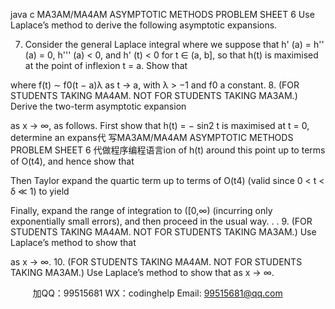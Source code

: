 java c
MA3AM/MA4AM ASYMPTOTIC METHODS 
PROBLEM SHEET 6 
Use Laplace’s method to derive the following asymptotic expansions.

7. Consider the general Laplace integral
where we suppose that h' (a) = h'' (a) = 0, h''' (a) < 0, and h' (t) < 0 for t ∈ (a, b], so that h(t) is maximised at the point of inflexion t = a. Show that

where f(t) ∼ f0(t − a)λ as t → a, with λ > −1 and f0 a constant.
8. (FOR STUDENTS TAKING MA4AM. NOT FOR STUDENTS TAKING MA3AM.)
Derive the two-term asymptotic expansion

as x → ∞, as follows. First show that h(t) = − sin2 t is maximised at t = 0, determine an expans代 写MA3AM/MA4AM ASYMPTOTIC METHODS PROBLEM SHEET 6
代做程序编程语言ion of h(t) around this point up to terms of O(t4), and hence show that

Then Taylor expand the quartic term up to terms of O(t4) (valid since 0 < t < δ ≪ 1) to yield

Finally, expand the range of integration to ([0,∞) (incurring only exponentially small errors), and then proceed in the usual way. . .
9. (FOR STUDENTS TAKING MA4AM. NOT FOR STUDENTS TAKING MA3AM.)
Use Laplace’s method to show that

as x → ∞.
10. (FOR STUDENTS TAKING MA4AM. NOT FOR STUDENTS TAKING MA3AM.)
Use Laplace’s method to show that
as x → ∞.







         
加QQ：99515681  WX：codinghelp  Email: 99515681@qq.com
